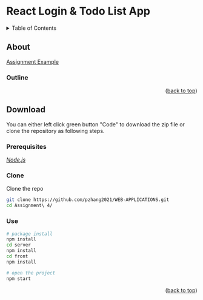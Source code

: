 



# React Login & Todo List App

<div id="top"></div>  
<details>  
  <summary>Table of Contents</summary>  
  <ol>  
    <li>  
      <a href="#about">About</a>  
      <ul>  
        <li><a href="#outline">Outline</a></li>  
      </ul>  
    </li>  
   <li>  
      <a href="#download">Download</a>  
      <ul>  
         <li><a href="#prerequisites">Prerequisites</a></li>  
         <li><a href="#clone">Clone</a></li>  
        <li><a href="#use">Use</a></li>
      </ul>  
   </li>  
  </ol>  
</details>  


<!-- ABOUT THE PROJECT -->  
## About
<a href="https://peaceful-jang-3c7065.netlify.app/">Assignment Example</a>
### Outline
<p align="right">(<a href="#top">back to top</a>)</p>

<!-- DOWNLOAD -->  

## Download

You can either left click green button "Code" to download the zip file or clone the repository as following steps.

### Prerequisites

<a href="https://nodejs.org/en/">_Node.js_</a>

### Clone

Clone the repo

 ```sh 
 git clone https://github.com/pzhang2021/WEB-APPLICATIONS.git  
 cd Assignment\ 4/ 
 ```


### Use

 ```sh 
 # package install
 npm install
 cd server
 npm install
 cd front
 npm install   
 ```

 ```sh 
 # open the project
 npm start  
 ```

<p align="right">(<a href="#top">back to top</a>)</p>  



